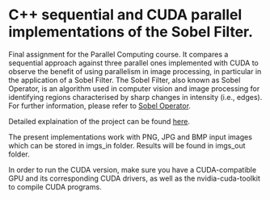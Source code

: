 # C++ sequential and CUDA parallel implementations of the Sobel Filter.

Final assignment for the Parallel Computing course. It compares a sequential approach against three parallel ones implemented with CUDA to observe the benefit of using parallelism in image processing, in particular in the application of a Sobel Filter. The Sobel Filter, also known as Sobel Operator, is an algorithm used in computer vision and image processing for identifying regions characterised by sharp changes in intensity (i.e., edges). For further information, please refer to [Sobel Operator](https://en.wikipedia.org/wiki/Sobel_operator).

Detailed explaination of the project can be found [here](Report.pdf).

The present implementations work with PNG, JPG and BMP input images which can be stored in imgs_in folder. Results will be found in imgs_out folder.

In order to run the CUDA version, make sure you have a CUDA-compatible GPU and its corresponding CUDA drivers, as well as the nvidia-cuda-toolkit to compile CUDA programs.
